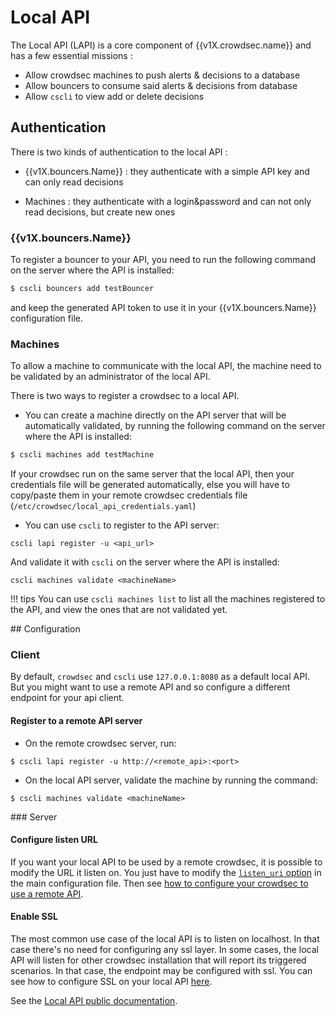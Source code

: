 # Local API

The Local API (LAPI) is a core component of {{v1X.crowdsec.name}} and has a few essential missions :

 - Allow crowdsec machines to push alerts & decisions to a database
 - Allow bouncers to consume said alerts & decisions from database
 - Allow `cscli` to view add or delete decisions


## Authentication

There is two kinds of authentication to the local API :

 - {{v1X.bouncers.Name}} : they authenticate with a simple API key and can only read decisions

 - Machines : they authenticate with a login&password and can not only read decisions, but create new ones


### {{v1X.bouncers.Name}}

To register a bouncer to your API, you need to run the following command on the server where the API is installed:

```bash
$ cscli bouncers add testBouncer
```

and keep the generated API token to use it in your {{v1X.bouncers.Name}} configuration file.

### Machines

To allow a machine to communicate with the local API, the machine need to be validated by an administrator of the local API.

There is two ways to register a crowdsec to a local API.

* You can create a machine directly on the API server that will be automatically validated, by running the following command on the server where the API is installed:

```bash
$ cscli machines add testMachine
```

If your crowdsec run on the same server that the local API, then your credentials file will be generated automatically, else you will have to copy/paste them in your remote crowdsec credentials file (`/etc/crowdsec/local_api_credentials.yaml`)

* You can use `cscli` to register to the API server:

```
cscli lapi register -u <api_url>
```

And validate it with `cscli` on the server where the API is installed:

```
cscli machines validate <machineName>
```

!!! tips
        You can use `cscli machines list` to list all the machines registered to the API, and view the ones that are not validated yet.

## Configuration

### Client

By default, `crowdsec` and `cscli` use `127.0.0.1:8080` as a default local API. But you might want to use a remote API and so configure a different endpoint for your api client.

#### Register to a remote API server

* On the remote crowdsec server, run:

```
$ cscli lapi register -u http://<remote_api>:<port>
```

* On the local API server, validate the machine by running the command:

```
$ cscli machines validate <machineName>
```


### Server

#### Configure listen URL

If you want your local API to be used by a remote crowdsec, it is possible to modify the URL it listen on.
You just have to modify the [`listen_uri` option](/Crowdsec/v1/references/crowdsec-config/#listen_uri) in the main configuration file.
Then see [how to configure your crowdsec to use a remote API](/Crowdsec/v1/localAPI/#register-to-a-remote-api-server).


#### Enable SSL

The most common use case of the local API is to listen on localhost. In that case there's no need for
configuring any ssl layer. In some cases, the local API will listen for other crowdsec installation that
will report its triggered scenarios. In that case, the endpoint may be configured with ssl.
You can see how to configure SSL on your local API [here](/Crowdsec/v1/references/crowdsec-config/#tls).


See the [Local API public documentation]({{v1X.lapi.swagger}}).



